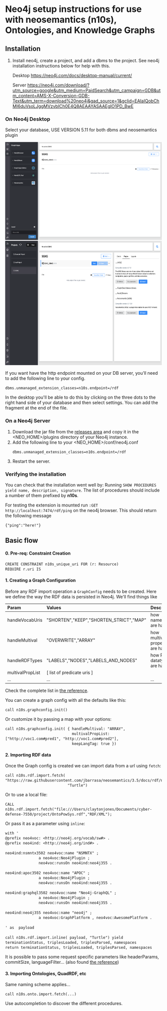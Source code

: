 # Neo4j setup instructions for use with neosemantics (n10s), Ontologies, and Knowledge Graphs

## Installation

1. Install neo4j, create a project, and add a dbms to the project. See neo4j installation instructions below for help with this.

	Desktop
	https://neo4j.com/docs/desktop-manual/current/

	Server
	https://neo4j.com/download/?utm_source=google&utm_medium=PaidSearch&utm_campaign=GDB&utm_content=AMS-X-Conversion-GDB-Text&utm_term=download%20neo4j&gad_source=1&gclid=EAIaIQobChMI6duVsoLJggMVzvbICh0E4Q8AEAAYASAAEgIO1PD_BwE


### On Neo4j Desktop

Select your database, USE VERSION 5.11 for both dbms and neosemantics plugin

<img src="graphApps.png">
<img src="dbmsAndPluginSetup.png" height="400">

If you want have the http endpoint mounted on your DB server, you'll need to 
add the following line to your config. 

  ```
  dbms.unmanaged_extension_classes=n10s.endpoint=/rdf
  ```
In the desktop you'll be able to do this by clicking on the 
three dots to the right hand side of your database and then select settings. 
You can add the fragment at the end of the file. 

### On a Neo4j Server 

1. Download the jar file from the [releases area](https://github.com/neo4j-labs/neosemantics/releases) and copy 
it in the <NEO_HOME>/plugins directory of your Neo4j instance. 
2. Add the following line to your <NEO_HOME>/conf/neo4j.conf
      ```
      dbms.unmanaged_extension_classes=n10s.endpoint=/rdf
      ``` 
3. Restart the server. 


### Verifying the installation

You can check that the installation went well by:
Running `SHOW PROCEDURES yield name, description, signature`. The list of procedures should include a number of them prefixed by **n10s**.

For testing the extension is mounted run `:GET http://localhost:7474/rdf/ping` on 
the neo4j browser. This should return the following message
```
{"ping":"here!"}
```


## Basic flow

####  0. Pre-req: Constraint Creation

``` 
CREATE CONSTRAINT n10s_unique_uri FOR (r: Resource)
REQUIRE r.uri IS
```

#### 1.  Creating a Graph Configuration
Before any RDF import operation a `GraphConfig` needs to be created. Here we define the way the RDF data is persisted in Neo4j. 
We'll find things like 

| Param        | Values           | Desc  |
| :------------- |:-------------|:-----|
| handleVocabUris     | "SHORTEN","KEEP","SHORTEN_STRICT","MAP"|  how namespaces are  handled |
| handleMultival     | "OVERWRITE","ARRAY"      | how multivalued properties are handled |
| handleRDFTypes | "LABELS","NODES","LABELS_AND_NODES"      |  how RDF datatypes are handled |
| multivalPropList | [ list of predicate uris ] |  |
| ...| ...|...|

Check the complete list in [the reference](https://neo4j.com/labs/neosemantics/4.0/reference/). 

You can create a graph config with all the defaults like this:
``` 
call n10s.graphconfig.init()
``` 

Or customize it by passing a map with your options:
``` 
call n10s.graphconfig.init( { handleMultival: "ARRAY", 
                              multivalPropList: ["http://voc1.com#pred1", "http://voc1.com#pred2"],
                              keepLangTag: true })
``` 


#### 2.  Importing RDF data

Once the Graph config is created we can import data from a url using `fetch`:

``` 
call n10s.rdf.import.fetch( "https://raw.githubusercontent.com/jbarrasa/neosemantics/3.5/docs/rdf/nsmntx.ttl",
                            "Turtle")
```
Or to use a local file:
```
CALL n10s.rdf.import.fetch("file:///Users/claytonjones/Documents/cyber-defense-7550/project/OntoPowSys.rdf","RDF/XML");
```

Or pass it as a parameter using `inline`:

``` 
with '
@prefix neo4voc: <http://neo4j.org/vocab/sw#> .
@prefix neo4ind: <http://neo4j.org/ind#> .

neo4ind:nsmntx3502 neo4voc:name "NSMNTX" ;
			   a neo4voc:Neo4jPlugin ;
			   neo4voc:runsOn neo4ind:neo4j355 .

neo4ind:apoc3502 neo4voc:name "APOC" ;
			   a neo4voc:Neo4jPlugin ;		   
			   neo4voc:runsOn neo4ind:neo4j355 .

neo4ind:graphql3502 neo4voc:name "Neo4j-GraphQL" ;
			   a neo4voc:Neo4jPlugin ;			   
			   neo4voc:runsOn neo4ind:neo4j355 .			   			   

neo4ind:neo4j355 neo4voc:name "neo4j" ;
			   a neo4voc:GraphPlatform , neo4voc:AwesomePlatform .

' as  payload

call n10s.rdf.import.inline( payload, "Turtle") yield terminationStatus, triplesLoaded, triplesParsed, namespaces
return terminationStatus, triplesLoaded, triplesParsed, namespaces
``` 

It is possible to pass some request specific parameters like headerParams, commitSize, languageFilter...
(also found [the reference](https://neo4j.com/labs/neosemantics/4.0/reference/))


#### 3.  Importing Ontologies, QuadRDF, etc

Same naming scheme applies...

```
call n10s.onto.import.fetch(...)
```

Use autocompletion to discover the different procedures.

